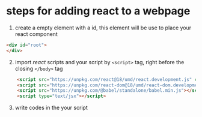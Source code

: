 # steps for adding react to a webpage
1. create a empty element with a id, this element will be use to place your react component
```html
<div id="root">
</div>
```
2. import *react* scripts and your script by `<script>` tag, right before the closing `</body>` tag
```html
    <script src="https://unpkg.com/react@18/umd/react.development.js" crossorigin></script>
    <script src="https://unpkg.com/react-dom@18/umd/react-dom.development.js" crossorigin></script>
    <script src="https://unpkg.com/@babel/standalone/babel.min.js"></script>
    <script type="text/jsx"></script>
```
3. write codes in the your script